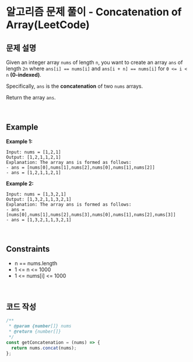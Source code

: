# 알고리즘 문제 풀이 - Concatenation of Array(LeetCode)

## 문제 설명

Given an integer array `nums` of length `n`, you want to create an array `ans` of length `2n` where `ans[i] == nums[i]` and `ans[i + n] == nums[i]` for `0 <= i < n` **(0-indexed)**.

Specifically, `ans` is the **concatenation** of two `nums` arrays.

Return the array `ans`.

<br />

## Example

**Example 1:**

    Input: nums = [1,2,1]
    Output: [1,2,1,1,2,1]
    Explanation: The array ans is formed as follows:
    - ans = [nums[0],nums[1],nums[2],nums[0],nums[1],nums[2]]
    - ans = [1,2,1,1,2,1]

**Example 2:**

    Input: nums = [1,3,2,1]
    Output: [1,3,2,1,1,3,2,1]
    Explanation: The array ans is formed as follows:
    - ans = [nums[0],nums[1],nums[2],nums[3],nums[0],nums[1],nums[2],nums[3]]
    - ans = [1,3,2,1,1,3,2,1]

<br />

## Constraints

- n == nums.length
- 1 <= n <= 1000
- 1 <= nums[i] <= 1000

<br />

## 코드 작성

```js
/**
 * @param {number[]} nums
 * @return {number[]}
 */
const getConcatenation = (nums) => {
  return nums.concat(nums);
};
```

<br />
